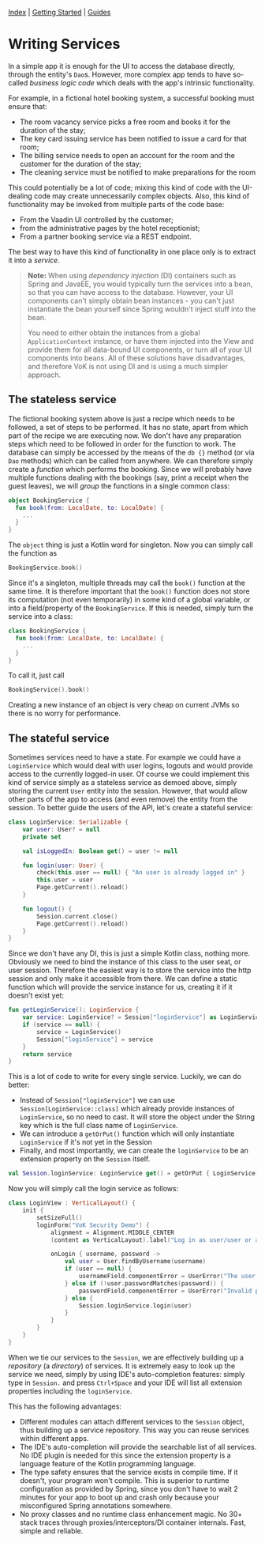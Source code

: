 [Index](index.html) | [Getting Started](gettingstarted.html) | [Guides](vok-guides.html)

# Writing Services

In a simple app it is enough for the UI to access the database directly, through
the entity's `Dao`s. However, more complex app tends to have so-called
*business logic code* which deals with the app's intrinsic functionality.

For example, in a fictional hotel booking system, a successful booking must ensure that:

* The room vacancy service picks a free room and books it for the duration of the stay;
* The key card issuing service has been notified to issue a card for that room;
* The billing service needs to open an account for the room and the customer for
  the duration of the stay;
* The cleaning service must be notified to make preparations for the room

This could potentially be a lot of code; mixing this kind of code with the UI-dealing code
may create unnecessarily complex objects. Also, this kind of functionality may be invoked
from multiple parts of the code base:

* From the Vaadin UI controlled by the customer;
* from the administrative pages by the hotel receptionist;
* From a partner booking service via a REST endpoint.

The best way to have this kind of functionality in one place only is to extract it into a *service*.

> **Note:** When using *dependency injection* (DI) containers such as Spring and JavaEE, you would typically turn the
services into a bean, so that you can have access to the database. However, your UI components can't simply obtain bean
instances - you can't just instantiate the bean yourself since Spring wouldn't inject stuff into the bean.
>
> You need to either obtain the instances from a global `ApplicationContext` instance, or have them injected into the View
and provide them for all data-bound UI components, or turn all of your UI components into beans. All of these solutions have
disadvantages, and therefore VoK is not using DI and is using a much simpler approach.

## The stateless service

The fictional booking system above is just a recipe which needs to be followed, a set of steps to be performed. It has no state, apart
from which part of the recipe we are executing now. We don't have any preparation steps which need to be followed in order
for the function to work. The database can simply be accessed by the means of the `db {}` method (or via `Dao` methods) which
can be called from anywhere. We can therefore simply create a *function* which performs the booking. Since we will probably
have multiple functions dealing with the bookings (say, print a receipt when the guest leaves), we will *group* the functions
in a single common class:

```kotlin
object BookingService {
  fun book(from: LocalDate, to: LocalDate) {
    ...
  }
}
```

The `object` thing is just a Kotlin word for singleton. Now you can simply call the function as

```kotlin
BookingService.book()
```

Since it's a singleton, multiple threads may call the `book()` function
at the same time. It is therefore important that the `book()` function does not store its computation (not even temporarily) in
some kind of a global variable, or into a field/property of the `BookingService`. If this is needed,
simply turn the service into a class:

```kotlin
class BookingService {
  fun book(from: LocalDate, to: LocalDate) {
    ...
  }
}
```

To call it, just call

```kotlin
BookingService().book()
```

Creating a new instance of an object is very cheap on current JVMs so there is no worry for performance.

## The stateful service

Sometimes services need to have a state. For example we could have a `LoginService` which would deal with user
logins, logouts and would provide access to the currently logged-in user.
Of course we could implement this kind of service simply as a stateless service as demoed above, simply storing
the current `User` entity into the session. However, that would allow other parts of the app to access
(and even remove) the entity from the session. To better guide the users of the API,
let's create a stateful service:

```kotlin
class LoginService: Serializable {
    var user: User? = null
    private set

    val isLoggedIn: Boolean get() = user != null

    fun login(user: User) {
        check(this.user == null) { "An user is already logged in" }
        this.user = user
        Page.getCurrent().reload()
    }

    fun logout() {
        Session.current.close()
        Page.getCurrent().reload()
    }
}
```

Since we don't have any DI, this is just a simple Kotlin class, nothing more. Obviously we need to bind
the instance of this class to the user seat, or user session. Therefore the easiest way is to store the service
into the http session and only make it accessible from there. We can define a static function which will
provide the service instance for us, creating it if it doesn't exist yet:

```kotlin
fun getLoginService(): LoginService {
    var service: LoginService? = Session["loginService"] as LoginService?
    if (service == null) {
        service = LoginService()
        Session["loginService"] = service
    }
    return service
}
```

This is a lot of code to write for every single service. Luckily, we can do better:

* Instead of `Session["loginService"]` we can use `Session[LoginService::class]` which already provide instances of `LoginService`, so no need to cast.
  It will store the object under the String key which is the full class name of `LoginService`.
* We can introduce a `getOrPut()` function which will only instantiate `LoginService` if it's not yet in the Session
* Finally, and most importantly, we can create the `loginService` to be an extension property on the `Session` itself.

```kotlin
val Session.loginService: LoginService get() = getOrPut { LoginService() }
```

Now you will simply call the login service as follows:

```kotlin
class LoginView : VerticalLayout() {
    init {
        setSizeFull()
        loginForm("VoK Security Demo") {
            alignment = Alignment.MIDDLE_CENTER
            (content as VerticalLayout).label("Log in as user/user or admin/admin")

            onLogin { username, password ->
                val user = User.findByUsername(username)
                if (user == null) {
                    usernameField.componentError = UserError("The user does not exist")
                } else if (!user.passwordMatches(password)) {
                    passwordField.componentError = UserError("Invalid password")
                } else {
                    Session.loginService.login(user)
                }
            }
        }
    }
}
```

When we tie our services to the `Session`, we are effectively building up a *repository* (a *directory*) of services.
It is extremely easy to look up the service we need, simply by using IDE's auto-completion features: simply type in
`Session.` and press `Ctrl+Space` and your IDE will list all extension properties including the `loginService`.

This has the following advantages:

* Different modules can attach different services to the `Session` object, thus building up a service repository. This way you can
  reuse services within different apps.
* The IDE's auto-completion will provide the searchable list of all services. No IDE plugin is needed for this since the extension property
  is a language feature of the Kotlin programming language.
* The type safety ensures that the service exists in compile time. If it doesn't, your program won't compile. This is superior to
  runtime configuration as provided by Spring, since you don't have to wait 2 minutes for your app to boot up and crash only because
  your misconfigured Spring annotations somewhere.
* No proxy classes and no runtime class enhancement magic. No 30+ stack traces through proxies/interceptors/DI container internals. Fast, simple
  and reliable.
